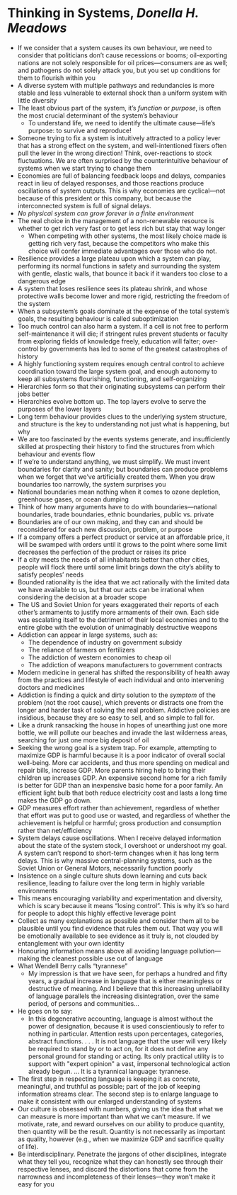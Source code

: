 # Thinking in Systems, *Donella H. Meadows*
*	If we consider that a system causes its own behaviour, we need to consider that politicians don’t cause recessions or booms; oil-exporting nations are not solely responsible for oil prices—consumers are as well; and pathogens do not solely attack you, but you set up conditions for them to flourish within you
*	A diverse system with multiple pathways and redundancies is more stable and less vulnerable to external shock than a uniform system with little diversity
*	The least obvious part of the system, it’s *function* or *purpose*, is often the most crucial determinant of the system’s behaviour
    * To understand life, we need to identify the ultimate cause—life’s purpose: to survive and reproduce!
*	Someone trying to fix a system is intuitively attracted to a policy lever that has a strong effect on the system, and well-intentioned fixers often pull the lever in the wrong direction! Think, over-reactions to stock fluctuations. We are often surprised by the counterintuitive behaviour of systems when we start trying to change them
*	Economies are full of balancing feedback loops and delays, companies react in lieu of delayed responses, and those reactions produce oscillations of system outputs. This is why economies are cyclical—not because of this president or this company, but because the interconnected system is full of signal delays.
*	*No physical system can grow forever in a finite environment*
*	The real choice in the management of a non-renewable resource is whether to get rich very fast or to get less rich but stay that way longer
    * When competing with other systems, the most likely choice made is getting rich very fast, because the competitors who make this choice will confer immediate advantages over those who do not. 
*	Resilience provides a large plateau upon which a system can play, performing its normal functions in safety and surrounding the system with gentle, elastic walls, that bounce it back if it wanders too close to a dangerous edge
*	A system that loses resilience sees its plateau shrink, and whose protective walls become lower and more rigid, restricting the freedom of the system
*	When a subsystem’s goals dominate at the expense of the total system’s goals, the resulting behaviour is called suboptimization
*	Too much control can also harm a system. If a cell is not free to perform self-maintenance it will die; if stringent rules prevent students or faculty from exploring fields of knowledge freely, education will falter; over-control by governments has led to some of the greatest catastrophes of history
*	A highly functioning system requires enough central control to achieve coordination toward the large system goal, and enough autonomy to keep all subsystems flourishing, functioning, and self-organizing
*	Hierarchies form so that their originating subsystems can perform their jobs better
*	Hierarchies evolve bottom up. The top layers evolve to serve the purposes of the lower layers
*	Long term behaviour provides clues to the underlying system structure, and structure is the key to understanding not just what is happening, but why
*	We are too fascinated by the events systems generate, and insufficiently skilled at prospecting their history to find the structures from which behaviour and events flow
*	If we’re to understand anything, we must simplify. We must invent boundaries for clarity and sanity; but boundaries can produce problems when we forget that we’ve artificially created them. When you draw boundaries too narrowly, the system surprises you
*	National boundaries mean nothing when it comes to ozone depletion, greenhouse gases, or ocean dumping 
*	Think of how many arguments have to do with boundaries—national boundaries, trade boundaries, ethnic boundaries, public vs. private
*	Boundaries are of our own making, and they can and should be reconsidered for each new discussion, problem, or purpose
*	If a company offers a perfect product or service at an affordable price, it will be swamped with orders until it grows to the point where some limit decreases the perfection of the product or raises its price
*	If a city meets the needs of all inhabitants better than other cities, people will flock there until some limit brings down the city’s ability to satisfy peoples’ needs
*	Bounded rationality is the idea that we act rationally with the limited data we have available to us, but that our acts can be irrational when considering the decision at a broader scope
*	The US and Soviet Union for years exaggerated their reports of each other’s armaments to justify more armaments of their own. Each side was escalating itself to the detriment of their local economies and to the entire globe with the evolution of unimaginably destructive weapons
*	Addiction can appear in large systems, such as:
    * The dependence of industry on government subsidy
     * The reliance of farmers on fertilizers
     * The addiction of western economies to cheap oil
     * The addiction of weapons manufacturers to government contracts
*	Modern medicine in general has shifted the responsibility of health away from the practices and lifestyle of each individual and onto intervening doctors and medicines
*	Addiction is finding a quick and dirty solution to the *symptom* of the problem (not the root cause), which prevents or distracts one from the longer and harder task of solving the real problem. Addictive policies are insidious, because they are so easy to sell, and so simple to fall for.
*	Like a drunk ransacking the house in hopes of unearthing just one more bottle, we will pollute our beaches and invade the last wilderness areas, searching for just one more big deposit of oil
*	Seeking the wrong goal is a system trap. For example, attempting to maximize GDP is harmful because it is a poor indicator of overall social well-being. More car accidents, and thus more spending on medical and repair bills, increase GDP. More parents hiring help to bring their children up increases GDP. An expensive second home for a rich family is better for GDP than an inexpensive basic home for a poor family. An efficient light bulb that both reduce electricity cost and lasts a long time makes the GDP go down.
*	GDP measures effort rather than achievement, regardless of whether that effort was put to good use or wasted, and regardless of whether the achievement is helpful or harmful; gross production and consumption rather than net/efficiency
*	System delays cause oscillations. When I receive delayed information about the state of the system stock, I overshoot or undershoot my goal. A system can’t respond to short-term changes when it has long term delays. This is why massive central-planning systems, such as the Soviet Union or General Motors, necessarily function poorly
*	Insistence on a single culture shuts down learning and cuts back resilience, leading to failure over the long term in highly variable environments
*	This means encouraging variability and experimentation and diversity, which is scary because it means “losing control”. This is why it’s so hard for people to adopt this highly effective leverage point
*	Collect as many explanations as possible and consider them all to be plausible until you find evidence that rules them out. That way you will be emotionally available to see evidence as it truly is, not clouded by entanglement with your own identity
*	Honouring information means above all avoiding language pollution—making the cleanest possible use out of language
*	What Wendell Berry calls “tyrannese”
    * My impression is that we have seen, for perhaps a hundred and fifty years, a gradual increase in language that is either meaningless or destructive of meaning. And I believe that this increasing unreliability of language parallels the increasing disintegration, over the same period, of persons and communities...
*	He goes on to say:
    * In this degenerative accounting, language is almost without the power of designation, because it is used conscientiously to refer to nothing in particular. Attention rests upon percentages, categories, abstract functions. . . . It is not language that the user will very likely be required to stand by or to act on, for it does not define any personal ground for standing or acting. Its only practical utility is to support with "expert opinion" a vast, impersonal technological action already begun. ... It is a tyrannical language: tyrannese.
*	The first step in respecting language is keeping it as concrete, meaningful, and truthful as possible; part of the job of keeping information streams clear. The second step is to enlarge language to make it consistent with our enlarged understanding of systems
*	Our culture is obsessed with numbers, giving us the idea that what we can measure is more important than what we can’t measure. If we motivate, rate, and reward ourselves on our ability to produce quantity, then quantity will be the result. Quantity is not necessarily as important as quality, however (e.g., when we maximize GDP and sacrifice quality of life).
*	Be interdisciplinary. Penetrate the jargons of other disciplines, integrate what they tell you, recognize what they can honestly see through their respective lenses, and discard the distortions that come from the narrowness and incompleteness of their lenses—they won’t make it easy for you
